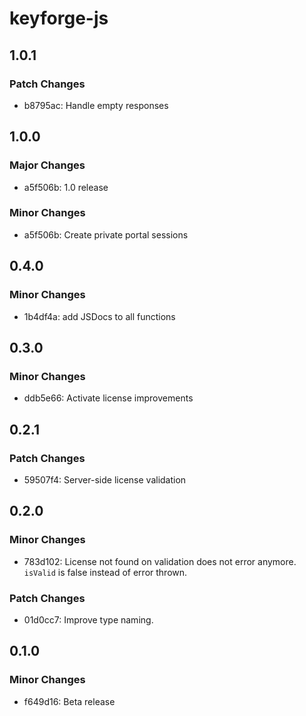 # keyforge-js

## 1.0.1

### Patch Changes

- b8795ac: Handle empty responses

## 1.0.0

### Major Changes

- a5f506b: 1.0 release

### Minor Changes

- a5f506b: Create private portal sessions

## 0.4.0

### Minor Changes

- 1b4df4a: add JSDocs to all functions

## 0.3.0

### Minor Changes

- ddb5e66: Activate license improvements

## 0.2.1

### Patch Changes

- 59507f4: Server-side license validation

## 0.2.0

### Minor Changes

- 783d102: License not found on validation does not error anymore. `isValid` is false instead of error thrown.

### Patch Changes

- 01d0cc7: Improve type naming.

## 0.1.0

### Minor Changes

- f649d16: Beta release
